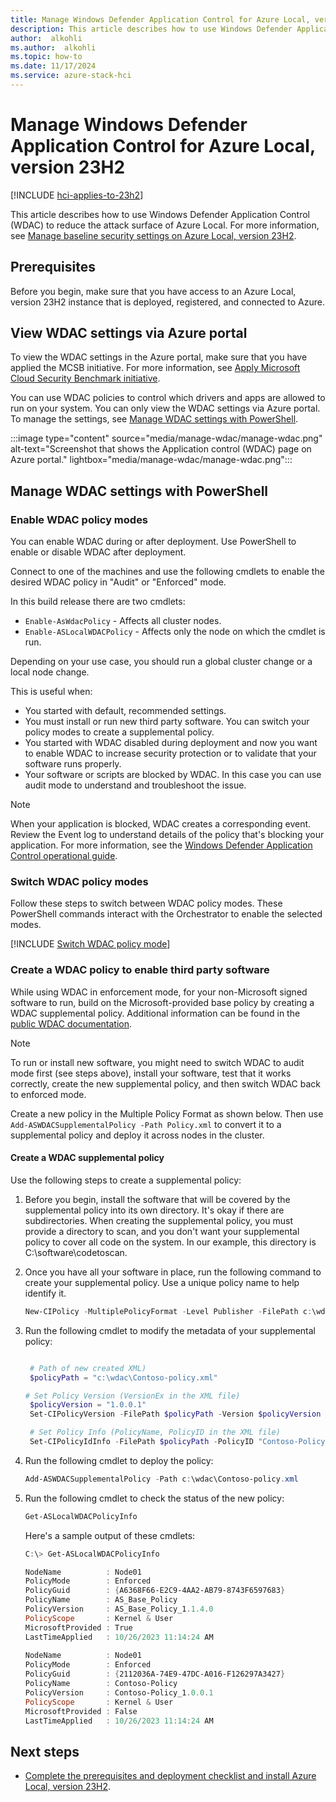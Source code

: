 ```yaml
---
title: Manage Windows Defender Application Control for Azure Local, version 23H2
description: This article describes how to use Windows Defender Application Control on Azure Local, version 23H2.
author:  alkohli
ms.author:  alkohli
ms.topic: how-to
ms.date: 11/17/2024
ms.service: azure-stack-hci
---
```


# Manage Windows Defender Application Control for Azure Local, version 23H2

[!INCLUDE [hci-applies-to-23h2](../includes/hci-applies-to-23h2.md)]

This article describes how to use Windows Defender Application Control (WDAC) to reduce the attack surface of Azure Local. For more information, see [Manage baseline security settings on Azure Local, version 23H2](../whats-new.md).

## Prerequisites

Before you begin, make sure that you have access to an Azure Local, version 23H2 instance that is deployed, registered, and connected to Azure.

## View WDAC settings via Azure portal

To view the WDAC settings in the Azure portal, make sure that you have applied the MCSB initiative. For more information, see [Apply Microsoft Cloud Security Benchmark initiative](./manage-security-with-defender-for-cloud.md#apply-microsoft-cloud-security-benchmark-initiative).

You can use WDAC policies to control which drivers and apps are allowed to run on your system. You can only view the WDAC settings via Azure portal. To manage the settings, see [Manage WDAC settings with PowerShell](manage-wdac.md#manage-wdac-settings-with-powershell).

:::image type="content" source="media/manage-wdac/manage-wdac.png" alt-text="Screenshot that shows the Application control (WDAC) page on Azure portal." lightbox="media/manage-wdac/manage-wdac.png":::

## Manage WDAC settings with PowerShell

### Enable WDAC policy modes

You can enable WDAC during or after deployment. Use PowerShell to enable or disable WDAC after deployment.

Connect to one of the machines and use the following cmdlets to enable the desired WDAC policy in "Audit" or "Enforced" mode.

In this build release there are two cmdlets:

- `Enable-AsWdacPolicy` - Affects all cluster nodes.
- `Enable-ASLocalWDACPolicy` - Affects only the node on which the cmdlet is run.

Depending on your use case, you should run a global cluster change or a local node change.

This is useful when:

- You started with default, recommended settings.
- You must install or run new third party software. You can switch your policy modes to create a supplemental policy.
- You started with WDAC disabled during deployment and now you want to enable WDAC to increase security protection or to validate that your software runs properly.
- Your software or scripts are blocked by WDAC. In this case you can use audit mode to understand and troubleshoot the issue.

> [!NOTE]
> When your application is blocked, WDAC creates a corresponding event. Review the Event log to understand details of the policy that's blocking your application. For more information, see the [Windows Defender Application Control operational guide](/windows/security/threat-protection/windows-defender-application-control/windows-defender-application-control-operational-guide).

### Switch WDAC policy modes

Follow these steps to switch between WDAC policy modes. These PowerShell commands interact with the Orchestrator to enable the selected modes.

[!INCLUDE [Switch WDAC policy mode](../includes/hci-switch-wdac-policy-mode.md)]

<!--- ## Support for OEM extensions --->

### Create a WDAC policy to enable third party software

While using WDAC in enforcement mode, for your non-Microsoft signed software to run, build on the Microsoft-provided base policy by creating a WDAC supplemental policy. Additional information can be found in the [public WDAC documentation](/windows/security/threat-protection/windows-defender-application-control/deploy-multiple-windows-defender-application-control-policies#supplemental-policy-creation).

> [!NOTE]
> To run or install new software, you might need to switch WDAC to audit mode first (see steps above), install your software, test that it works correctly, create the new supplemental policy, and then switch WDAC back to enforced mode.

Create a new policy in the Multiple Policy Format as shown below. Then use ```Add-ASWDACSupplementalPolicy -Path Policy.xml``` to convert it to a supplemental policy and deploy it across nodes in the cluster.

#### Create a WDAC supplemental policy

Use the following steps to create a supplemental policy:

1. Before you begin, install the software that will be covered by the supplemental policy into its own directory. It's okay if there are subdirectories. When creating the supplemental policy, you must provide a directory to scan, and you don't want your supplemental policy to cover all code on the system. In our example, this directory is C:\software\codetoscan.

1. Once you have all your software in place, run the following command to create your supplemental policy. Use a unique policy name to help identify it.

   ```powershell
   New-CIPolicy -MultiplePolicyFormat -Level Publisher -FilePath c:\wdac\Contoso-policy.xml -UserPEs -Fallback Hash -ScanPath c:\software\codetoscan
   ```

1. Run the following cmdlet to modify the metadata of your supplemental policy:

   ```powershell

    # Path of new created XML)
    $policyPath = "c:\wdac\Contoso-policy.xml"

   # Set Policy Version (VersionEx in the XML file)
    $policyVersion = "1.0.0.1"
    Set-CIPolicyVersion -FilePath $policyPath -Version $policyVersion

    # Set Policy Info (PolicyName, PolicyID in the XML file)
    Set-CIPolicyIdInfo -FilePath $policyPath -PolicyID "Contoso-Policy_$policyVersion" -PolicyName "Contoso-Policy"
   ```

1. Run the following cmdlet to deploy the policy:

   ```powershell
   Add-ASWDACSupplementalPolicy -Path c:\wdac\Contoso-policy.xml
   ```

1. Run the following cmdlet to check the status of the new policy:

   ```powershell
   Get-ASLocalWDACPolicyInfo
   ```

   Here's a sample output of these cmdlets:

   ```powershell
   C:\> Get-ASLocalWDACPolicyInfo

   NodeName          : Node01
   PolicyMode        : Enforced
   PolicyGuid        : {A6368F66-E2C9-4AA2-AB79-8743F6597683}
   PolicyName        : AS_Base_Policy
   PolicyVersion     : AS_Base_Policy_1.1.4.0
   PolicyScope       : Kernel & User
   MicrosoftProvided : True
   LastTimeApplied   : 10/26/2023 11:14:24 AM
    
   NodeName          : Node01
   PolicyMode        : Enforced
   PolicyGuid        : {2112036A-74E9-47DC-A016-F126297A3427}
   PolicyName        : Contoso-Policy
   PolicyVersion     : Contoso-Policy_1.0.0.1
   PolicyScope       : Kernel & User
   MicrosoftProvided : False
   LastTimeApplied   : 10/26/2023 11:14:24 AM
   ```

## Next steps

- [Complete the prerequisites and deployment checklist and install Azure Local, version 23H2](../deploy/deployment-prerequisites.md).
